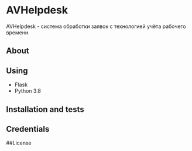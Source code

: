 # AVHelpdesk
AVHelpdesk - система обработки заявок с технологией учёта рабочего времени.
## About 

## Using 
* Flask
* Python 3.8
## Installation and tests 

## Credentials 

##License

